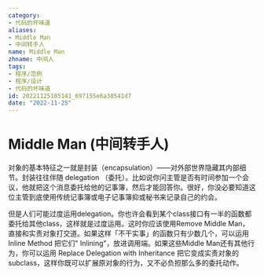 ```yaml
---
category:
- 代码的坏味道
aliases:
- Middle Man
- 中间转手人
name: Middle Man
zhname: 中间人
tags:
- 程序/范例
- 程序/设计
- 代码的坏味道
id: 20221125185141_697155e6a38541d7
date: "2022-11-25"
---
```


# Middle Man (中间转手人)


对象的基本特征之一就是封装（encapsulation）——对外部世界隐藏其内部细节。封装往往伴随 delegation （委托）。比如说你问主管是否有时间参加一个会议，他就把这个消息委托给他的记事簿，然后才能回答你。很好，你没必要知道这位主管到底使用传统记事簿或电子记事簿抑或秘书来记录自己的约会。

但是人们可能过度运用delegation。你也许会看到某个class接口有一半的函数都委托给其他class，这样就是过度运用。这时你应该使用Remove Middle Man，直接和实责对象打交道。如果这样「不干实事」的函数只有少数几个，可以运用 Inline Method 把它们" Inlining"，放进调用端。如果这些Middle Man还有其他行 为，你可以运用 Replace Delegation with Inheritance 把它变成实责对象的subclass，这样你既可以扩展原对象的行为，又不必负担那么多的委托动作。

